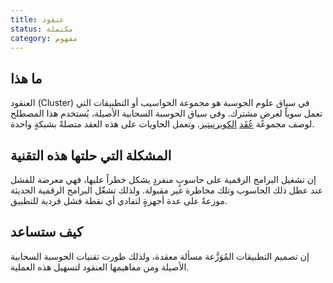 ```yaml
---
title: عنقود
status: مكتملة
category: مفهوم
---
```


## ما هذا
العنقود (Cluster) في سياق علوم الحوسبة هو مجموعة الحواسيب أو التطبيقات التي تعمل سوياً لغرضٍ مشترك.
وفي سياق الحوسبة السحابية الأصيلة، يُستخدم هذا المصطلح لوصف مجموعة [عُقَد](/nodes/) [الكوبرنيتيز](/kubernetes/).
وتعمل الحاويات على هذه العقد متصلةً بشبكةٍ واحدة.

## المشكلة التي حلتها هذه التقنية
إن تشغيل البرامج الرقمية على حاسوبٍ منفردٍ يشكل خطراً عليها،
فهي معرضة للفشل عند عطل ذلك الحاسوب وتلك مخاطرة غير مقبولة.
ولذلك تشغّل البرامج الرقمية الحديثة موزعةً على عدة أجهزةٍ لتفادي أي نقطة فشل فردية للتطبيق.

##  كيف ستساعد
إن تصميم التطبيقات المُوَزَّعة مسألة معقدة،
ولذلك طورت تقنيات الحوسبة السحابية الأصيلة ومن مفاهيمها العنقود لتسهيل هذه العملية.
